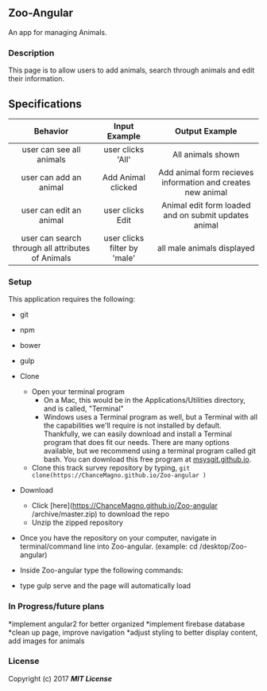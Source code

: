 ## Zoo-Angular

An app for managing Animals.

### Description

This page is to allow users to add animals, search through animals and edit their information.

## Specifications

| Behavior                   | Input Example     | Output Example    |
|:---:|:---:|:---:|
|user can see all animals|user clicks 'All'|All animals shown|
|user can add an animal|Add Animal clicked|Add animal form recieves information and creates new animal|
|user can edit an animal|user clicks Edit|Animal edit form loaded and on submit updates animal|
|user can search through all attributes of Animals|user clicks filter by 'male'|all male animals displayed|

### Setup

This application requires the following:
* git
* npm
* bower
* gulp



* Clone
  * Open your terminal program
    * On a Mac, this would be in the Applications/Utilities directory, and is called, "Terminal"
    * Windows uses a Terminal program as well, but a Terminal with all the capabilities we'll require is not installed by default. Thankfully, we can easily download and install a Terminal program that does fit our needs.
There are many options available, but we recommend using a terminal program called git bash. You can download this free program at [msysgit.github.io](https://ChanceMagno.github.io/Zoo-Angular
).
  * Clone this track survey repository by typing, `git clone(https://ChanceMagno.github.io/Zoo-angular
)`
* Download
  * Click [here](https://ChanceMagno.github.io/Zoo-angular
/archive/master.zip) to download the repo
  * Unzip the zipped repository
* Once you have the repository on your computer, navigate in terminal/command line into Zoo-angular. (example: cd /desktop/Zoo-angular)
* Inside Zoo-angular type the following commands:
* type gulp serve and the page will automatically load

### In Progress/future plans
*implement angular2 for better organized
*implement firebase database 
*clean up page, improve navigation
*adjust styling to better display content, add images for animals




### License


Copyright (c) 2017 **_MIT License_**
